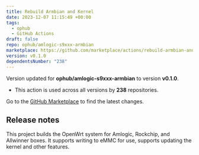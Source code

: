 ```yaml
---
title: Rebuild Armbian and Kernel
date: 2023-12-07 11:15:49 +00:00
tags:
  - ophub
  - GitHub Actions
draft: false
repo: ophub/amlogic-s9xxx-armbian
marketplace: https://github.com/marketplace/actions/rebuild-armbian-and-kernel
version: v0.1.0
dependentsNumber: "238"
---
```



Version updated for **ophub/amlogic-s9xxx-armbian** to version **v0.1.0**.
- This action is used across all versions by **238** repositories.

Go to the [GitHub Marketplace](https://github.com/marketplace/actions/rebuild-armbian-and-kernel) to find the latest changes.

## Release notes

This project builds the OpenWrt system for Amlogic, Rockchip, and Allwinner boxes. It supports writing to eMMC for use, supports updating the kernel and other features.
